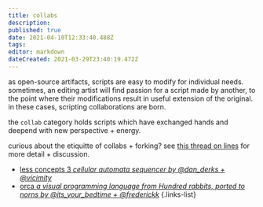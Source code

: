 ```yaml
---
title: collabs
description: 
published: true
date: 2021-04-10T12:33:40.488Z
tags: 
editor: markdown
dateCreated: 2021-03-29T23:40:19.472Z
---
```


as open-source artifacts, scripts are easy to modify for individual needs. sometimes, an editing artist will find passion for a script made by another, to the point where their modifications result in useful extension of the original. in these cases, scripting collaborations are born.

the `collab` category holds scripts which have exchanged hands and deepend with new perspective + energy.

curious about the etiquitte of collabs + forking? see [this thread on lines](https://llllllll.co/t/39028) for more detail + discussion.

<!-- NB: the dynamic gallery works but sadly author name is "collabs" -->
<!--
<iframe src="https://p3r7.github.io/norns-gallery-render/?author=collabs"id="gallery-iframe"></iframe>
-->

- [less concepts 3 *cellular automata sequencer by @dan_derks + @vicimity*](/authors/collabs/lessconcepts3)
- [orca *a visual programming language from Hundred rabbits, ported to norns by @its_your_bedtime + @frederickk*](/authors/collabs/orca)
{.links-list}